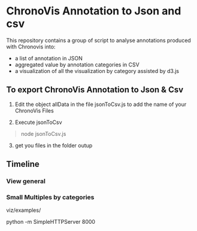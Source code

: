 # ChronoVis Annotation to Json and csv

This repository contains a group of script to analyse annotations produced with Chronovis into: 
* a list of annotation in JSON
* aggregated value by annotation categories in CSV 
* a visualization of all the visualization by category assisted by d3.js

## To export ChronoVis Annotation to Json & Csv

1. Edit the object allData in the file jsonToCsv.js to add the name of your ChronoVis Files

2. Execute jsonToCsv

> node jsonToCsv.js

3. get you files in the folder outup


## Timeline


### View general 


### Small Multiples by categories 

viz/examples/

python -m SimpleHTTPServer 8000